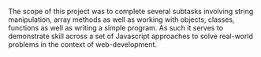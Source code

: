 The scope of this project was to complete several subtasks involving string manipulation, array methods as well as working with objects, classes, functions as well as writing a simple program. 
As such it serves to demonstrate skill across a set of Javascript approaches to solve real-world problems in the context of web-development. 